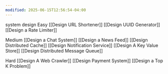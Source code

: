 ```yaml
---
modified: 2025-06-15T12:56:54-04:00
---
```


system design
Easy
[[Design URL Shortener]]
[[Design UUID Generator]]
[[Design a Rate Limiter]]

Medium
[[Design a Chat System]]
[[Design a News Feed]]
[[Design Distributed Cache]]
[[Design Notification Service]]
[[Design A Key Value Store]]
[[Design Distributed Message Queue]]

Hard
[[Design A Web Crawler]]
[[Design Payment System]]
[[Design a Top K Problem]] 

